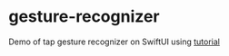 # gesture-recognizer
Demo of tap gesture recognizer on SwiftUI using [tutorial](https://www.hackingwithswift.com/quick-start/swiftui/how-to-add-a-gesture-recognizer-to-a-view)
